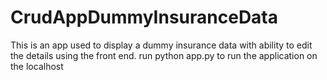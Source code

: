 # CrudAppDummyInsuranceData
This is an app used to display a dummy insurance data with ability to edit the details using the front end.
run python app.py to run the application on the localhost
